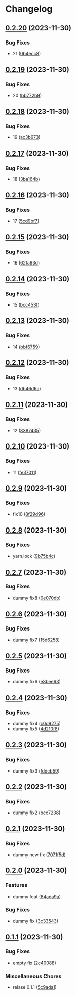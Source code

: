 # Changelog

## [0.2.20](https://github.com/gabrik/release-learning-2/compare/release-test-v0.2.19...release-test-v0.2.20) (2023-11-30)


### Bug Fixes

* 21 ([0b4ecc8](https://github.com/gabrik/release-learning-2/commit/0b4ecc87d9d698dcb95a06fe802b96cca3a32b8d))

## [0.2.19](https://github.com/gabrik/release-learning-2/compare/release-test-v0.2.18...release-test-v0.2.19) (2023-11-30)


### Bug Fixes

* 20 ([bb772b9](https://github.com/gabrik/release-learning-2/commit/bb772b9c7b13ee3387c1cb0049f820695398bd96))

## [0.2.18](https://github.com/gabrik/release-learning-2/compare/release-test-v0.2.17...release-test-v0.2.18) (2023-11-30)


### Bug Fixes

* 19 ([ac3b673](https://github.com/gabrik/release-learning-2/commit/ac3b67360160ec13f53f4857d5c32b4bf08a153b))

## [0.2.17](https://github.com/gabrik/release-learning-2/compare/release-test-v0.2.16...release-test-v0.2.17) (2023-11-30)


### Bug Fixes

* 18 ([3ba164b](https://github.com/gabrik/release-learning-2/commit/3ba164b109d0d422c7a5c5d7c00e88b4fb02b3d3))

## [0.2.16](https://github.com/gabrik/release-learning-2/compare/release-test-v0.2.15...release-test-v0.2.16) (2023-11-30)


### Bug Fixes

* 17 ([5cd9bf7](https://github.com/gabrik/release-learning-2/commit/5cd9bf78902122cd874242c19879e793fa231120))

## [0.2.15](https://github.com/gabrik/release-learning-2/compare/release-test-v0.2.14...release-test-v0.2.15) (2023-11-30)


### Bug Fixes

* 16 ([62fa63d](https://github.com/gabrik/release-learning-2/commit/62fa63d44caef03b4cec57ecf4743a66c87b7e10))

## [0.2.14](https://github.com/gabrik/release-learning-2/compare/release-test-v0.2.13...release-test-v0.2.14) (2023-11-30)


### Bug Fixes

* 15 ([bcc453f](https://github.com/gabrik/release-learning-2/commit/bcc453ff621491b21a1a2ab7eee91e7608cf4b35))

## [0.2.13](https://github.com/gabrik/release-learning-2/compare/release-test-v0.2.12...release-test-v0.2.13) (2023-11-30)


### Bug Fixes

* 14 ([bbf6759](https://github.com/gabrik/release-learning-2/commit/bbf67596ddb0de4a280ca829fdb16d821ea2a583))

## [0.2.12](https://github.com/gabrik/release-learning-2/compare/release-test-v0.2.11...release-test-v0.2.12) (2023-11-30)


### Bug Fixes

* 13 ([db46d6a](https://github.com/gabrik/release-learning-2/commit/db46d6acdef415f9db011870d9fcd3c2cc673789))

## [0.2.11](https://github.com/gabrik/release-learning-2/compare/release-test-v0.2.10...release-test-v0.2.11) (2023-11-30)


### Bug Fixes

* 12 ([8387435](https://github.com/gabrik/release-learning-2/commit/8387435cb4ec4d953b487c7cb4d328d40af3b9ea))

## [0.2.10](https://github.com/gabrik/release-learning-2/compare/release-test-v0.2.9...release-test-v0.2.10) (2023-11-30)


### Bug Fixes

* 11 ([fe37011](https://github.com/gabrik/release-learning-2/commit/fe370116f47c66fddbc8c75989842ad2391d78f6))

## [0.2.9](https://github.com/gabrik/release-learning-2/compare/release-test-v0.2.8...release-test-v0.2.9) (2023-11-30)


### Bug Fixes

* fix10 ([8f29d96](https://github.com/gabrik/release-learning-2/commit/8f29d96fc3dd38c9265df7c05ce0964f76a888e2))

## [0.2.8](https://github.com/gabrik/release-learning-2/compare/release-test-v0.2.7...release-test-v0.2.8) (2023-11-30)


### Bug Fixes

* yarn.lock ([9b75b4c](https://github.com/gabrik/release-learning-2/commit/9b75b4c06473598a02425de9b9e5a99541679687))

## [0.2.7](https://github.com/gabrik/release-learning-2/compare/release-test-v0.2.6...release-test-v0.2.7) (2023-11-30)


### Bug Fixes

* dummy fix8 ([0e070db](https://github.com/gabrik/release-learning-2/commit/0e070db1736d6e9e43f1aa493471b21b7ebc82ff))

## [0.2.6](https://github.com/gabrik/release-learning-2/compare/release-test-v0.2.5...release-test-v0.2.6) (2023-11-30)


### Bug Fixes

* dummy fix7 ([15d6258](https://github.com/gabrik/release-learning-2/commit/15d625816aa829cdaecd0b118460b28ec1be5d84))

## [0.2.5](https://github.com/gabrik/release-learning-2/compare/release-test-v0.2.4...release-test-v0.2.5) (2023-11-30)


### Bug Fixes

* dummy fix6 ([e8bee63](https://github.com/gabrik/release-learning-2/commit/e8bee6382bcb5de2eaa638841d7b821f03380ee9))

## [0.2.4](https://github.com/gabrik/release-learning-2/compare/release-test-v0.2.3...release-test-v0.2.4) (2023-11-30)


### Bug Fixes

* dummy fix4 ([c0d9275](https://github.com/gabrik/release-learning-2/commit/c0d92753fb2679034664aaf9dac310f3e7277323))
* dummy fix5 ([4d210f8](https://github.com/gabrik/release-learning-2/commit/4d210f822d2eb84fe40385b9fe20e5efec4fefb2))

## [0.2.3](https://github.com/gabrik/release-learning-2/compare/release-test-v0.2.2...release-test-v0.2.3) (2023-11-30)


### Bug Fixes

* dummy fix3 ([fddcb59](https://github.com/gabrik/release-learning-2/commit/fddcb599a25716918f3a01acac6a5ba7e052efa4))

## [0.2.2](https://github.com/gabrik/release-learning-2/compare/release-test-v0.2.1...release-test-v0.2.2) (2023-11-30)


### Bug Fixes

* dummy fix2 ([bcc7238](https://github.com/gabrik/release-learning-2/commit/bcc7238d1bf4988555d376f69424abc67942291e))

## [0.2.1](https://github.com/gabrik/release-learning-2/compare/release-test-v0.2.0...release-test-v0.2.1) (2023-11-30)


### Bug Fixes

* dummy new fix ([7071f5d](https://github.com/gabrik/release-learning-2/commit/7071f5df877f9cb4812a1b9f2e48e9a70bd35200))

## [0.2.0](https://github.com/gabrik/release-learning-2/compare/release-test-v0.1.1...release-test-v0.2.0) (2023-11-30)


### Features

* dummy feat ([64ada9a](https://github.com/gabrik/release-learning-2/commit/64ada9ab734e94724c2e2f5357d5accaa27ab720))


### Bug Fixes

* dummy fix ([3c33543](https://github.com/gabrik/release-learning-2/commit/3c335436bfd294685c2a14db2876a3b9631052e6))

## [0.1.1](https://github.com/gabrik/release-learning-2/compare/release-test-v0.1.0...release-test-v0.1.1) (2023-11-30)


### Bug Fixes

* empty fix ([2c40088](https://github.com/gabrik/release-learning-2/commit/2c40088bc85ae218001d5e4d2e0cab655b42e869))


### Miscellaneous Chores

* relase 0.1.1 ([5c9ada1](https://github.com/gabrik/release-learning-2/commit/5c9ada1f971e49c011a264f3bcd3dc3035aabecf))
